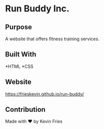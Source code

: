 # Run Buddy Inc.

## Purpose
A website that offers fitness training services.

## Built With
*HTML
*CSS

## Website
https://frieskevin.github.io/run-buddy/

## Contribution
Made with ❤️ by Kevin Fries
